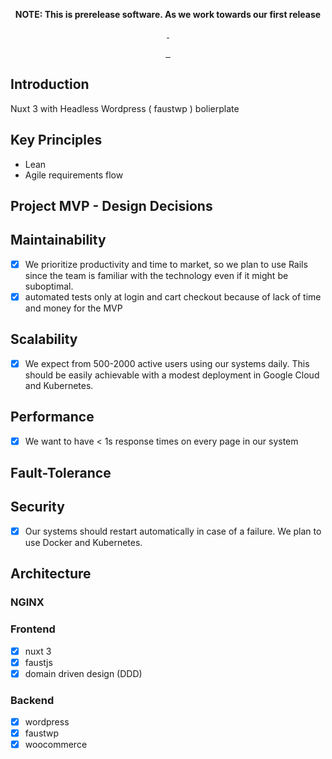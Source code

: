 
<p align="center">
  <strong>
    NOTE: This is prerelease software. As we work towards our first release
  </strong>
</p>

<p align="center">
  <a aria-label="NPM version" href="https://www.npmjs.com/package/@faustjs/core">
    <img alt="" src="https://img.shields.io/npm/v/@faustjs/core?color=7e5cef&style=for-the-badge">
  </a>

  <a aria-label="License" href="https://github.com/wpengine/faustjs/blob/canary/LICENSE">
    <img alt="" src="https://img.shields.io/npm/l/@faustjs/core?color=7e5cef&style=for-the-badge">
  </a>
</p>

<p align="center">
  <a aria-label="Faust.js Core Downloads" href="https://www.npmjs.com/package/@faustjs/core">
    <img alt="" src="https://img.shields.io/npm/dw/@faustjs/core?color=7e5cef&style=for-the-badge&label=@faustjs/core">
  </a>
<!--  -->
  <a aria-label="Faust.js  Downloads" href="https://www.npmjs.com/package/@faustjs/react">
    <img alt="" src="https://img.shields.io/npm/dw/@faustjs/react?color=7e5cef&style=for-the-badge&label=@faustjs/react">
  </a>

  <a aria-label="Faust.js  Downloads" href="https://www.npmjs.com/package/@faustjs/next">
    <img alt="" src="https://img.shields.io/npm/dw/@faustjs/next?color=7e5cef&style=for-the-badge&label=@faustjs/next">
  </a>
</p>

## Introduction
Nuxt 3 with Headless Wordpress ( faustwp ) bolierplate

## Key Principles
* Lean
* Agile requirements flow

## Project MVP - Design Decisions

## Maintainability
- [X] We prioritize productivity and time to market, so we plan to use Rails since the team is familiar with the technology even if it might be suboptimal.
- [X]  automated tests only at login and cart checkout because of lack of time and money for the MVP

## Scalability
- [X] We expect from 500-2000 active users using our systems daily. This should be easily achievable with a modest deployment in Google Cloud and Kubernetes.

## Performance
- [X] We want to have < 1s response times on every page in our system

## Fault-Tolerance

## Security
- [X] Our systems should restart automatically in case of a failure. We plan to use Docker and Kubernetes.

## Architecture
### NGINX

### Frontend
- [X] nuxt 3
- [X] faustjs
- [X] domain driven design (DDD)

### Backend
- [X] wordpress
- [X] faustwp
- [X] woocommerce
